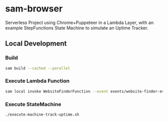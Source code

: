 # sam-browser

Serverless Project using Chrome+Puppeteer in a Lambda Layer, with an example StepFunctions State Machine to simulate an Uptime Tracker.

## Local Development

### Build

```bash
sam build --cached --parallel
```

### Execute Lambda Function

```bash
sam local invoke WebsiteFinderFunction --event events/website-finder-event.json
```

### Execute StateMachine

```bash
./execute-machine-track-uptime.sh
```
